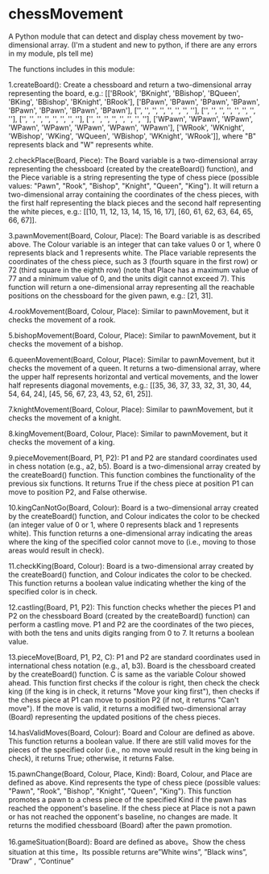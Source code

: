 # chessMovement
A Python module that can detect and display chess movement by two-dimensional array. (I'm a student and new to python, if there are any errors in my module, pls tell me)
 


The functions includes in this module:

1.createBoard(): Create a chessboard and return a two-dimensional array representing the board, e.g.: [['BRook', 'BKnight', 'BBishop', 'BQueen', 'BKing', 'BBishop', 'BKnight', 'BRook'], ['BPawn', 'BPawn', 'BPawn', 'BPawn', 'BPawn', 'BPawn', 'BPawn', 'BPawn'], ['', '', '', '', '', '', '', ''], ['', '', '', '', '', '', '', ''], ['', '', '', '', '', '', '', ''], ['', '', '', '', '', '', '', ''], ['WPawn', 'WPawn', 'WPawn', 'WPawn', 'WPawn', 'WPawn', 'WPawn', 'WPawn'], ['WRook', 'WKnight', 'WBishop', 'WKing', 'WQueen', 'WBishop', 'WKnight', 'WRook']], where "B" represents black and "W" represents white.

2.checkPlace(Board, Piece): The Board variable is a two-dimensional array representing the chessboard (created by the createBoard() function), and the Piece variable is a string representing the type of chess piece (possible values: "Pawn", "Rook", "Bishop", "Knight", "Queen", "King"). It will return a two-dimensional array containing the coordinates of the chess pieces, with the first half representing the black pieces and the second half representing the white pieces, e.g.: [[10, 11, 12, 13, 14, 15, 16, 17], [60, 61, 62, 63, 64, 65, 66, 67]].

3.pawnMovement(Board, Colour, Place): The Board variable is as described above. The Colour variable is an integer that can take values 0 or 1, where 0 represents black and 1 represents white. The Place variable represents the coordinates of the chess piece, such as 3 (fourth square in the first row) or 72 (third square in the eighth row) (note that Place has a maximum value of 77 and a minimum value of 0, and the units digit cannot exceed 7). This function will return a one-dimensional array representing all the reachable positions on the chessboard for the given pawn, e.g.: [21, 31].

4.rookMovement(Board, Colour, Place): Similar to pawnMovement, but it checks the movement of a rook.

5.bishopMovement(Board, Colour, Place): Similar to pawnMovement, but it checks the movement of a bishop.

6.queenMovement(Board, Colour, Place): Similar to pawnMovement, but it checks the movement of a queen. It returns a two-dimensional array, where the upper half represents horizontal and vertical movements, and the lower half represents diagonal movements, e.g.: [[35, 36, 37, 33, 32, 31, 30, 44, 54, 64, 24], [45, 56, 67, 23, 43, 52, 61, 25]].

7.knightMovement(Board, Colour, Place): Similar to pawnMovement, but it checks the movement of a knight.

8.kingMovement(Board, Colour, Place): Similar to pawnMovement, but it checks the movement of a king.

9.pieceMovement(Board, P1, P2): P1 and P2 are standard coordinates used in chess notation (e.g., a2, b5). Board is a two-dimensional array created by the createBoard() function. This function combines the functionality of the previous six functions. It returns True if the chess piece at position P1 can move to position P2, and False otherwise.

10.kingCanNotGo(Board, Colour): Board is a two-dimensional array created by the createBoard() function, and Colour indicates the color to be checked (an integer value of 0 or 1, where 0 represents black and 1 represents white). This function returns a one-dimensional array indicating the areas where the king of the specified color cannot move to (i.e., moving to those areas would result in check).

11.checkKing(Board, Colour): Board is a two-dimensional array created by the createBoard() function, and Colour indicates the color to be checked. This function returns a boolean value indicating whether the king of the specified color is in check.

12.castling(Board, P1, P2): This function checks whether the pieces P1 and P2 on the chessboard Board (created by the createBoard() function) can perform a castling move. P1 and P2 are the coordinates of the two pieces, with both the tens and units digits ranging from 0 to 7. It returns a boolean value.

13.pieceMove(Board, P1, P2, C): P1 and P2 are standard coordinates used in international chess notation (e.g., a1, b3). Board is the chessboard created by the createBoard() function. C is same as the variable Colour showed ahead. This function first checks if the colour is right, then check the check king (if the king is in check, it returns "Move your king first"), then checks if the chess piece at P1 can move to position P2 (if not, it returns "Can't move"). If the move is valid, it returns a modified two-dimensional array (Board) representing the updated positions of the chess pieces.

14.hasValidMoves(Board, Colour): Board and Colour are defined as above. This function returns a boolean value. If there are still valid moves for the pieces of the specified color (i.e., no move would result in the king being in check), it returns True; otherwise, it returns False.

15.pawnChange(Board, Colour, Place, Kind): Board, Colour, and Place are defined as above. Kind represents the type of chess piece (possible values: "Pawn", "Rook", "Bishop", "Knight", "Queen", "King"). This function promotes a pawn to a chess piece of the specified Kind if the pawn has reached the opponent's baseline. If the chess piece at Place is not a pawn or has not reached the opponent's baseline, no changes are made. It returns the modified chessboard (Board) after the pawn promotion.

16.gameSituation(Board): Board are defined as above。Show the chess situation at this time，Its possible returns are”White wins”, ”Black wins”, ”Draw” , ”Continue”
